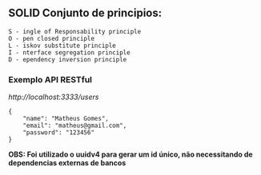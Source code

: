 ## SOLID Conjunto de principios:

```
S - ingle of Responsability principle
O - pen closed principle
L - iskov substitute principle
I - nterface segregation principle
D - ependency inversion principle
```

### Exemplo API RESTful

_http://localhost:3333/users_

```
{
	"name": "Matheus Gomes",
	"email": "matheus@gmail.com",
	"password": "123456"
}
```

**OBS: Foi utilizado o uuidv4 para gerar um id único, não necessitando de dependencias externas de bancos**
